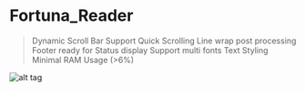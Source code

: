 # Fortuna_Reader



> Dynamic Scroll Bar
> Support Quick Scrolling
> Line wrap post processing
> Footer ready for Status display
> Support multi fonts
> Text Styling
> Minimal RAM Usage (>6%)


![alt tag](https://raw.githubusercontent.com/ivanplex/Fortuna_Reader/master/screen_shot/END_OF_FILE.jpg)